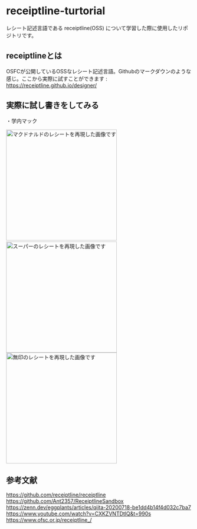 # receiptline-turtorial
レシート記述言語である receiptline(OSS) について学習した際に使用したリポジトリです。
## receiptlineとは
OSFCが公開しているOSSなレシート記述言語。Githubのマークダウンのような感じ。ここから実際に試すことができます : https://receiptline.github.io/designer/

## 実際に試し書きをしてみる
・学内マック


<div align="left">
<img src="https://user-images.githubusercontent.com/96648305/165408226-3caed034-5145-4a61-8809-579c3ad7ed0d.svg" alt="マクドナルドのレシートを再現した画像です" width="300px">&nbsp;
<img src="" alt="スーパーのレシートを再現した画像です"  width="300px">
  <img src="" alt="無印のレシートを再現した画像です"  width="300px">
</div>

## 参考文献
https://github.com/receiptline/receiptline  
https://github.com/Ant2357/ReceiptlineSandbox  
https://zenn.dev/eggplants/articles/qiita-20200718-be1dd4b14f4d032c7ba7  
https://www.youtube.com/watch?v=CXKZVNTDtlQ&t=990s  
https://www.ofsc.or.jp/receiptline_/
